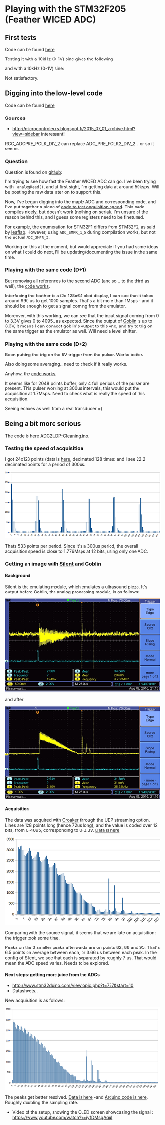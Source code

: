 # Playing with the STM32F205 (Feather WICED ADC)

## First tests

Code can be found [here](/croaker/feather_tests/ReadPins.ino).

Testing it with a 10kHz (0-1V) sine gives the following


and with  a 10kHz (0-1V) sine:

Not satisfactory.

## Digging into the low-level code

Code can be found [here](/croaker/feather_tests/Registers.ino).

### Sources

* http://microcontroleurs.blogspot.fr/2015_07_01_archive.html?view=sidebar interessant!

 RCC_ADCPRE_PCLK_DIV_2 can replace ADC_PRE_PCLK2_DIV_2 .. or so it seems

### Question

Question is found on [github](https://github.com/adafruit/Adafruit_WICED_Arduino/issues/58):


I'm trying to see how fast the Feather WICED ADC can go. I've been trying with ` analogRead()`, and at first sight, I'm getting data at around 50ksps. Will be posting the raw data later on to support this.

Now, I've begun digging into the maple ADC and corresponding code, and I've put together a piece of [code to test acquisition speed](https://gist.github.com/kelu124/ee02b6f98d8997404783aa3043d40c1e). This code compiles nicely, but doesn't work (nothing on serial). I'm unsure of the reason behind this, and I guess some registers need to be finetuned.

For example, the enumeration for STM32F1 differs from STM32F2, as said by [leaflab](https://github.com/leaflabs/leaflabs-docs/blob/master/source/libmaple/overview.rst). However, using `ADC_SMPR_1_5` during compilation works, but not the actual `ADC_SMPR_3`.

Working on this at the moment, but would appreciate if you had some ideas on what I could do next, I'll be updating/documenting the issue in the same time.

### Playing with the same code (D+1)

But removing all references to the second ADC (and so .. to the third as well), the [code works](/croaker/feather_tests/Registers1Msps.ino).

Interfacing the feather to a i2c 128x64 oled display, I can see that it takes around 990 us to get 1000 samples. That's a bit more than 1Msps - and it should be enough to get a signal coming from the emulator.

Moreover, with this working, we can see that the input signal coming from 0 to 3.3V gives 0 to 4095.. as expected. Since the output of [Goblin](/goblin/) is up to 3.3V, it means I can connect goblin's output to this one, and try to trig on the same trigger as the emulator as well. Will need a level shifter.

### Playing with the same code (D+2)

Been putting the trig on the 5V trigger from the pulser. Works better.

Also doing some averaging.. need to check if it really works.

Anyhow, the [code works](/croaker/feather_tests/Registers1MspsDisplayTrigged.ino). 

It seems like for 2048 points buffer, only 4 full periods of the pulser are present. This pulser working at 300us intervals, this would put the 
acquisition at 1.7Msps. Need to check what is really the speed of this acquisition.

Seeing echoes as well from a real transducer =)


## Being a bit more serious

The code is here [ADC2UDP-Cleaning.ino](/croaker/feather_tests/ADC2UDP-Cleaning.ino).

### Testing the speed of acquisition
 
I got 24x128 points (data is [here](/croaker/data/128x24points.data), decimated 128 times: and I see 22.2 decimated points for a period of 300us. 

![](/croaker/feather_tests/24x128pts.png)

Thats 533 points per period. Since it's a 300us period, the overall acquisition speed is close to 1.776Msps at 12 bits, using only one ADC.

### Getting an image with [Silent](/silent/) and Goblin

#### Background

Silent is the emulating module, which emulates a ultrasound piezo. It's output before Goblin, the analog processing module, is as follows:

![](/silent/Images/SilentOutput.JPG)

and after

![](/silent/Images/SilentEnveloppeFinal.JPG)

#### Acquisition

The data was acquired with [Croaker](/croaker/) through the UDP streaming option. Lines are 128 points long (hence 72us long), and the value is coded over 12 bits, from 0-4095, corresponding to 0-3.3V. [Data is here](/croaker)

![](/croaker/feather_tests/SilentAcq.png)

Comparing with the source signal, it seems that we are late on acquisition: the trigger took some time.

Peaks on the 3 smaller peaks afterwards are on points 82, 88 and 95. That's 6.5 points on average between each, or 3.66 us between each peak. In the config of Silent, we see that each is separated by roughly 7 us. That would mean the ADC speed varies. Needs to be explored.

#### Next steps: getting more juice from the ADCs

* http://www.stm32duino.com/viewtopic.php?t=757&start=10
* Datasheets..

New acquisition is as follows:

![](/croaker/feather_tests/SilentAcqDualADC.png)

The peaks get better resolved. [Data is here](/croaker/data/dualADC.data) -and [Arduino code is here](/croaker/feather_tests/2ADC2UDP.ino). Roughly doubling the sampling rate.

* Video of the setup, showing the OLED screen showcasing the signal : https://www.youtube.com/watch?v=iyfDMsgAquI






